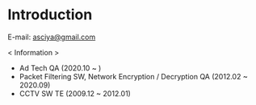 # Introduction

E-mail: asciya@gmail.com


< Information >
- Ad Tech QA (2020.10 ~ )
- Packet Filtering SW, Network Encryption / Decryption QA (2012.02 ~ 2020.09)
- CCTV SW TE (2009.12 ~ 2012.01)
